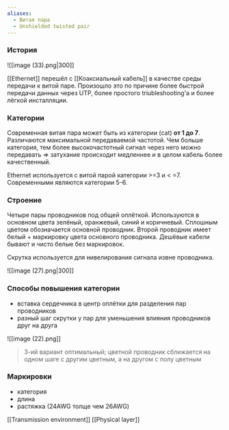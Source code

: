 ```yaml
---
aliases:
  - Витая пара
  - Unshielded twisted pair
---
```

### История

![[image (33).png|300]]

 [[Ethernet]] перешёл с [[Коaксиальный кабель]] в качестве среды передачи к витой паре. Произошло это по причине более быстрой передачи данных через UTP,  более простого triubleshooting'а и более лёгкой инсталляции.

### Категории

Современная витая пара может быть из категории (cat) **от 1 до 7**. Различаются максимальной передаваемой частотой. Чем больше категория, тем более высокочастотный сигнал через него можно передавать => затухание происходит медленнее и в целом кабель более качественный.

Ethernet используется с витой парой категории >=3 и < =7. Современными являются категории 5-6.

### Строение

Четыре пары проводников под общей оплёткой. Используются в основном цвета зелёный, оранжевый, синий и коричневый. Сплошным цветом обозначается основной проводник. Второй проводник имеет белый + маркировку цвета основного проводника. Дешёвые кабели бывают и чисто белые без маркировок.

Скрутка используется для нивелирования сигнала извне проводника.

![[image (27).png|300]]

### Способы повышения категории

* вставка сердечника в центр оплётки для разделения пар проводников
* разный шаг скрутки у пар для уменьшения влияния проводников друг на друга

![[image (22).png]] 
> 3-ий вариант оптимальный; цветной проводник сближается на одном шаге с другим цветным, а на другом с полу цветным

### Маркировки

- категория
- длина
- растяжка (24AWG толще чем 26AWG)

[[Transmission environment]]
[[Physical layer]]